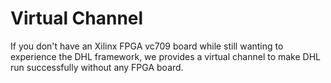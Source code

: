 # Virtual Channel

If you don't have an Xilinx FPGA vc709 board while still wanting to experience the DHL framework, 
we provides a virtual channel to make DHL run successfully without any FPGA board.